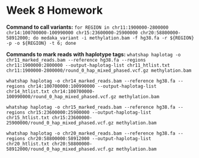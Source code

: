 # Week 8 Homework


**Command to call variants:**
```for REGION in chr11:1900000-2800000 chr14:100700000-100990000 chr15:23600000-25900000 chr20:58800000-58912000; do medaka_variant -i methylation.bam -f hg38.fa -r ${REGION} -p -o ${REGION} -t 6; done```

**Commands to mark reads with haplotype tags:**
```whatshap haplotag -o chr11_marked_reads.bam --reference hg38.fa --regions chr11:1900000:2800000 --output-haplotag-list chr11_htlist.txt chr11:1900000-2800000/round_0_hap_mixed_phased.vcf.gz methylation.bam```

```whatshap haplotag -o chr14_marked_reads.bam --reference hg38.fa --regions chr14:100700000:100990000 --output-haplotag-list chr14_htlist.txt chr14:100700000-100990000/round_0_hap_mixed_phased.vcf.gz methylation.bam```

```whatshap haplotag -o chr15_marked_reads.bam --reference hg38.fa --regions chr15:23600000:25900000 --output-haplotag-list chr15_htlist.txt chr15:23600000-25900000/round_0_hap_mixed_phased.vcf.gz methylation.bam```

```whatshap haplotag -o chr20_marked_reads.bam --reference hg38.fa --regions chr20:58800000:58912000 --output-haplotag-list chr20_htlist.txt chr20:58800000-58912000/round_0_hap_mixed_phased.vcf.gz methylation.bam```
